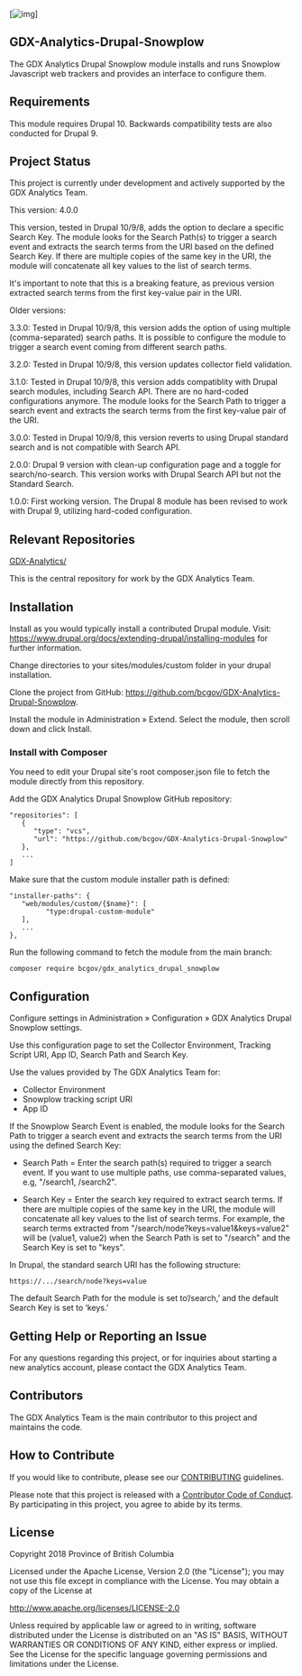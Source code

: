 [![img](https://img.shields.io/badge/Lifecycle-Experimental-339999)]
## GDX-Analytics-Drupal-Snowplow

The GDX Analytics Drupal Snowplow module installs and runs Snowplow 
Javascript web trackers and provides an interface to configure them.
  
## Requirements  

This module requires Drupal 10. Backwards compatibility tests are also conducted for Drupal 9.

## Project Status

This project is currently under development and actively supported by the GDX Analytics Team.

This version: 4.0.0

This version, tested in Drupal 10/9/8, adds the option to declare a specific Search Key. The module looks for the Search Path(s) to trigger a search event and extracts the search terms from the URI based on the defined Search Key. If there are multiple copies of the same key in the URI, the module will concatenate all key values to the list of search terms.

It's important to note that this is a breaking feature, as previous version extracted search terms from the first key-value pair in the URI.

Older versions:

3.3.0: Tested in Drupal 10/9/8, this version adds the option of using multiple (comma-separated) search paths. It is possible to configure the module to trigger a search event coming from different search paths.

3.2.0: Tested in Drupal 10/9/8, this version updates collector field validation.

3.1.0: Tested in Drupal 10/9/8, this version adds compatiblity with Drupal search modules, including Search API. There are no hard-coded configurations anymore. The module looks for the Search Path to trigger a search event and extracts the search terms from the first key-value pair of the URI.

3.0.0: Tested in Drupal 10/9/8, this version reverts to using Drupal standard search and is not compatible with Search API.

2.0.0: Drupal 9 version with clean-up configuration page and a toggle for search/no-search. This version works with Drupal Search API but not the Standard Search.

1.0.0: First working version. The Drupal 8 module has been revised to work with Drupal 9, utilizing hard-coded configuration.
  

## Relevant Repositories
[GDX-Analytics/](https://github.com/bcgov/GDX-Analytics/)

This is the central repository for work by the GDX Analytics Team.

## Installation
 
Install as you would typically install a contributed Drupal module. Visit: https://www.drupal.org/docs/extending-drupal/installing-modules for further information.

Change directories to your sites/modules/custom folder in your drupal installation.
  
Clone the project from GitHub: https://github.com/bcgov/GDX-Analytics-Drupal-Snowplow.
  
Install the module in Administration » Extend. Select the module, then scroll down and click Install.

### Install with Composer

You need to edit your Drupal site's root composer.json file to fetch the module directly from this repository.

Add the GDX Analytics Drupal Snowplow GitHub repository:

```
"repositories": [
   {
      "type": "vcs",
      "url": "https://github.com/bcgov/GDX-Analytics-Drupal-Snowplow"
   },
   ...
]
```
Make sure that the custom module installer path is defined:

```
"installer-paths": {
   "web/modules/custom/{$name}": [
         "type:drupal-custom-module"
   ],
   ...
},
```

Run the following command to fetch the module from the main branch:
```
composer require bcgov/gdx_analytics_drupal_snowplow
```

## Configuration

Configure settings in Administration » Configuration » GDX Analytics Drupal Snowplow settings.
    
Use this configuration page to set the Collector Environment, Tracking Script URI, App ID, Search Path and Search Key.

Use the values provided by The GDX Analytics Team for:

- Collector Environment
- Snowplow tracking script URI
- App ID

If the Snowplow Search Event is enabled, the module looks for the Search Path to trigger a search event and extracts the search terms from the URI using the defined Search Key:

- Search Path = Enter the search path(s) required to trigger a search event. If you want to use multiple paths, use comma-separated values, e.g, "/search1, /search2".

- Search Key = Enter the search key required to extract search terms. If there are multiple copies of the same key in the URI, the module will concatenate all key values to the list of search terms. For example, the search terms extracted from "/search/node?keys=value1&keys=value2" will be (value1, value2) when the Search Path is set to "/search" and the Search Key is set to "keys".

In Drupal, the standard search URI has the following structure:

```https://.../search/node?keys=value```

The default Search Path for the module is set to‘/search,’ and the default Search Key is set to ‘keys.’ 

## Getting Help or Reporting an Issue
 
For any questions regarding this project, or for inquiries about starting a new analytics account, please contact the GDX Analytics Team.

## Contributors

The GDX Analytics Team is the main contributor to this project and maintains the code.

## How to Contribute

If you would like to contribute, please see our [CONTRIBUTING](CONTRIBUTING.md) guidelines.

Please note that this project is released with a [Contributor Code of Conduct](CODE_OF_CONDUCT.md). By participating in this project, you agree to abide by its terms.

## License

Copyright 2018 Province of British Columbia

Licensed under the Apache License, Version 2.0 (the "License");
you may not use this file except in compliance with the License.
You may obtain a copy of the License at

   http://www.apache.org/licenses/LICENSE-2.0

Unless required by applicable law or agreed to in writing, software
distributed under the License is distributed on an "AS IS" BASIS,
WITHOUT WARRANTIES OR CONDITIONS OF ANY KIND, either express or implied.
See the License for the specific language governing permissions and limitations under the License.
